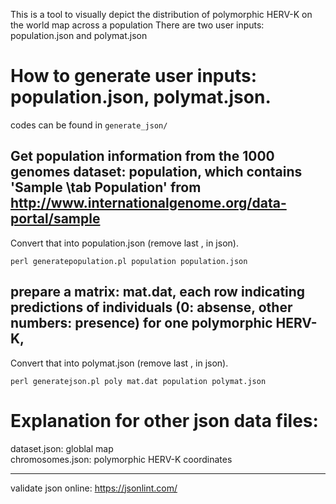 This is a tool to visually depict the distribution of polymorphic HERV-K on the world map across a population
There are two user inputs: population.json and polymat.json 


# How to generate user inputs: population.json, polymat.json. 

codes can be found in ```generate_json/```

## Get population information from the 1000 genomes dataset: population, which contains 'Sample \tab Population' from http://www.internationalgenome.org/data-portal/sample

Convert that into population.json (remove last , in json).
```
perl generatepopulation.pl population population.json
```

## prepare a matrix: mat.dat, each row indicating predictions of individuals (0: absense, other numbers: presence) for one polymorphic HERV-K, 
Convert that into polymat.json (remove last , in json).
```
perl generatejson.pl poly mat.dat population polymat.json   
```

# Explanation for other json data files:

dataset.json:  globlal map  
chromosomes.json:  polymorphic HERV-K coordinates


-------------------------------

validate json online: https://jsonlint.com/
